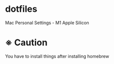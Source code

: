 # dotfiles
Mac Personal Settings - M1 Apple Silicon  

# ※ Caution
You have to install things after installing homebrew
